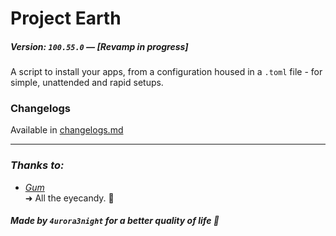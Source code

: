 # Project Earth 
##### Version: `100.55.0` — *[Revamp in progress]*
A script to install your apps, from a configuration housed in a `.toml` file - for simple, unattended and rapid setups. 


### Changelogs 
Available in  [changelogs.md](https://github.com/4urora3night/earth/blob/tera/changelog.md)
	
---
### *Thanks to:*
- [*Gum*](https://github.com/charmbracelet/gum) \
	➜ All the eyecandy. 👀
	
##### Made by `4urora3night` for a better quality of life 🌟
